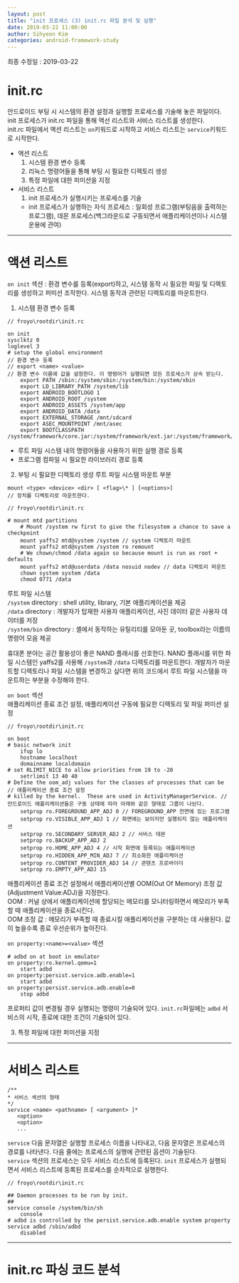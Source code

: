 ```yaml
---
layout: post
title: "init 프로세스 (3) init.rc 파일 분석 및 실행"
date: 2019-03-22 11:00:00
author: Sihyeon Kim
categories: android-framework-study
---
```


최종 수정일 : 2019-03-22

# init.rc  
안드로이드 부팅 시 시스템의 환경 설정과 실행할 프로세스를 기술해 놓은 파일이다.  
init 프로세스가 init.rc 파일을 통해 액선 리스트와 서비스 리스트를 생성한다.  
init.rc 파일에서 액션 리스트는 `on`키워드로 시작하고 서비스 리스트는 `service`키워드로 시작한다.  

- 액션 리스트  
  1. 시스템 환경 변수 등록
  2. 리눅스 명령어들을 통해 부팅 시 필요한 디렉토리 생성
  3. 특정 파일에 대한 퍼미션을 지정
- 서비스 리스트
  1. init 프로세스가 실행시키는 프로세스를 기술
    - init 프로세스가 실행하는 자식 프로세스 : 일회성 프로그램(부팅음을 출력하는 프로그램), 데몬 프로세스(백그라운드로 구동되면서 애플리케이션이나 시스템 운용에 관여)
    
---
# 액션 리스트
`on init` 섹션 : 환경 변수를 등록(export)하고, 시스템 동작 시 필요한 파일 및 디렉토리를 생성하고 퍼미션 조작한다. 시스템 동작과 관련된 디렉토리를 마운트한다.
1. 시스템 환경 변수 등록

```
// froyo\rootdir\init.rc

on init
sysclktz 0
loglevel 3
# setup the global environment
// 환경 변수 등록
// export <name> <value>
// 환경 변수 이름에 값을 설정한다. 이 명령어가 실행되면 모든 프로세스가 상속 받는다.
    export PATH /sbin:/system/sbin:/system/bin:/system/xbin
    export LD_LIBRARY_PATH /system/lib
    export ANDROID_BOOTLOGO 1
    export ANDROID_ROOT /system
    export ANDROID_ASSETS /system/app
    export ANDROID_DATA /data
    export EXTERNAL_STORAGE /mnt/sdcard
    export ASEC_MOUNTPOINT /mnt/asec
    export BOOTCLASSPATH /system/framework/core.jar:/system/framework/ext.jar:/system/framework/framework.jar:/system/framework/android.policy.jar:/system/framework/services.jar
```

- 루트 파일 시스템 내의 명령어들을 사용하기 위한 실행 경로 등록  
- 프로그램 컴파일 시 필요한 라이브러리 경로 등록  


2. 부팅 시 필요한 디렉토리 생성
루트 파일 시스템 마운트 부분

```
mount <type> <device> <dir> [ <flag>\* ] [<options>]
// 장치를 디렉토리로 마운트한다.
```

```
// froyo\rootdir\init.rc

# mount mtd partitions
    # Mount /system rw first to give the filesystem a chance to save a checkpoint
    mount yaffs2 mtd@system /system // system 디렉토리 마운트
    mount yaffs2 mtd@system /system ro remount
    # We chown/chmod /data again so because mount is run as root + defaults
    mount yaffs2 mtd@userdata /data nosuid nodev // data 디렉토리 마운트
    chown system system /data
    chmod 0771 /data
```

루트 파일 시스템  
`/system` directory : shell utility, library, 기본 애플리케이션을 제공  
`/data` directory : 개발자가 탑재한 사용자 애플리케이션, 사진 데이터 같은 사용자 데이터를 저장  
`/system/bin` directory : 셸에서 동작하는 유틸리티를 모아둔 곳, toolbox라는 이름의 명령어 모음 제공  

휴대폰 분야는 공간 활용성이 좋은 NAND 플래시를 선호한다. NAND 플래시를 위한 파일 시스템인 yaffs2를 사용해 `/system`과 `/data` 디렉토리를 마운트한다. 개발자가 마운트할 디렉토리나 파일 시스템을 변경하고 싶다면 위의 코드에서 루트 파일 시스템을 마운트하는 부분을 수정해야 한다.  

`on boot` 섹션  
애플리케이션 종료 조건 설정, 애플리케이션 구동에 필요한 디렉토리 및 파일 퍼미션 설정  

```
// froyo\rootdir\init.rc

on boot
# basic network init
    ifup lo
    hostname localhost
    domainname localdomain
# set RLIMIT_NICE to allow priorities from 19 to -20
    setrlimit 13 40 40
# Define the oom_adj values for the classes of processes that can be // 애플리케이션 종료 조건 설정
# killed by the kernel.  These are used in ActivityManagerService. // 안드로이드 애플리케이션들은 구동 상태에 따라 아래와 같은 형태로 그룹이 나뉜다.
    setprop ro.FOREGROUND_APP_ADJ 0 // FOREGROUND_APP 전면에 있는 프로그램
    setprop ro.VISIBLE_APP_ADJ 1 // 화면에는 보이지만 실행되지 않는 애플리케이션
    setprop ro.SECONDARY_SERVER_ADJ 2 // 서비스 데몬
    setprop ro.BACKUP_APP_ADJ 2
    setprop ro.HOME_APP_ADJ 4 // 시작 화면에 등록되는 애플리케이션
    setprop ro.HIDDEN_APP_MIN_ADJ 7 // 최소화한 애플리케이션
    setprop ro.CONTENT_PROVIDER_ADJ 14 // 콘텐츠 프로바이더
    setprop ro.EMPTY_APP_ADJ 15
```

애플리케이션 종료 조건 설정에서 애플리케이션별 OOM(Out Of Memory) 조정 값(Adjustment Value:ADJ)을 지정한다.  
OOM : 커널 상에서 애플리케이션에 할당되는 메모리를 모니터링하면서 메모리가 부족할 때 애플리케이션을 종료시킨다.  
OOM 조정 값 : 메모리가 부족할 때 종료시킬 애플리케이션을 구분하는 데 사용된다. 값이 높을수록 종료 우선순위가 높아진다.  

`on property:<name>=<value>` 섹션  

```
# adbd on at boot in emulator
on property:ro.kernel.qemu=1
    start adbd
on property:persist.service.adb.enable=1
    start adbd
on property:persist.service.adb.enable=0
    stop adbd
```

프로퍼티 값이 변경될 경우 실행되는 명령이 기술되어 있다.
`init.rc`파일에는 `adbd` 서비스의 시작, 종료에 대한 조건이 기술되어 있다.

3. 특정 파일에 대한 퍼미션을 지정

---

# 서비스 리스트

```
/**
* 서비스 섹션의 형태
*/
service <name> <pathname> [ <argument> ]*
   <option>
   <option>
   ...
```

`service` 다음 문자열은 실행할 프로세스 이름을 나타내고, 다음 문자열은 프로세스의 경로를 나타낸다. 다음 줄에는 프로세스의 실행에 관련된 옵션이 기술된다.  
`service` 섹션의 프로세스는 모두 서비스 리스트에 등록된다. `init` 프로세스가 실행되면서 서비스 리스트에 등록된 프로세스를 순차적으로 실행한다.

```
// froyo\rootdir\init.rc

## Daemon processes to be run by init.
##
service console /system/bin/sh
    console
# adbd is controlled by the persist.service.adb.enable system property
service adbd /sbin/adbd
    disabled
```

---

# init.rc 파싱 코드 분석

